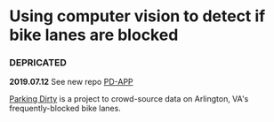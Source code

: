 # Using computer vision to detect if bike lanes are blocked
### DEPRICATED
**2019.07.12**
See new repo [PD-APP](https://github.com/danbernstein/pd-app)

[Parking Dirty](http://parkingdirty.com "Parking Dirty") is a project to crowd-source data on Arlington, VA's frequently-blocked bike lanes.
